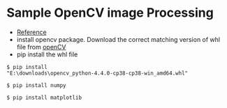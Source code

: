 # Sample OpenCV image Processing

* [Reference](https://pythonprogramming.net/drawing-writing-python-opencv-tutorial)
* install opencv package. Download the correct matching version of whl file from [openCV](https://www.lfd.uci.edu/~gohlke/pythonlibs/#opencv)
* pip install the whl file

```shell script
$ pip install "E:\downloads\opencv_python‑4.4.0‑cp38‑cp38‑win_amd64.whl"
```

```shell script
$ pip install numpy

$ pip install matplotlib
```